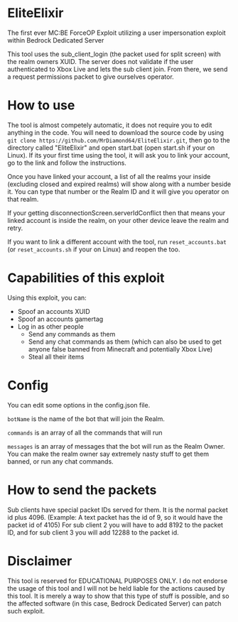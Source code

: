 # EliteElixir
The first ever MC:BE ForceOP Exploit utilizing a user impersonation exploit within Bedrock Dedicated Server

This tool uses the sub_client_login (the packet used for split screen) with the realm owners XUID. The server does not validate if the user authenticated to Xbox Live and lets the sub client join. From there, we send a request permissions packet to give ourselves operator.

# How to use
The tool is almost competely automatic, it does not require you to edit anything in the code. You will need to download the source code by using `git clone https://github.com/MrDiamond64/EliteElixir.git`, then go to the directory called "EliteElixir" and open start.bat (open start.sh if your on Linux). If its your first time using the tool, it will ask you to link your account, go to the link and follow the instructions.

Once you have linked your account, a list of all the realms your inside (excluding closed and expired realms) will show along with a number beside it. You can type that number or the Realm ID and it will give you operator on that realm.

If your getting disconnectionScreen.serverIdConflict then that means your linked account is inside the realm, on your other device leave the realm and retry.

If you want to link a different account with the tool, run `reset_accounts.bat` (or `reset_accounts.sh` if your on Linux) and reopen the too.

# Capabilities of this exploit
Using this exploit, you can:
  - Spoof an accounts XUID
  - Spoof an accounts gamertag
  - Log in as other people
    - Send any commands as them
    - Send any chat commands as them (which can also be used to get anyone false banned from Minecraft and potentially Xbox Live)
    - Steal all their items

# Config
You can edit some options in the config.json file.

`botName` is the name of the bot that will join the Realm.

`commands` is an array of all the commands that will run

`messages` is an array of messages that the bot will run as the Realm Owner. You can make the realm owner say extremely nasty stuff to get them banned, or run any chat commands.

# How to send the packets
Sub clients have special packet IDs served for them. It is the normal packet id plus 4096. (Example: A text packet has the id of 9, so it would have the packet id of 4105)
For sub client 2 you will have to add 8192 to the packet ID, and for sub client 3 you will add 12288 to the packet id.

# Disclaimer
This tool is reserved for EDUCATIONAL PURPOSES ONLY. I do not endorse the usage of this tool and I will not be held liable for the actions caused by this tool. It is merely a way to show that this type of stuff is possible, and so the affected software (in this case, Bedrock Dedicated Server) can patch such exploit.
